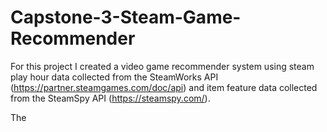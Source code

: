 # Capstone-3-Steam-Game-Recommender

For this project I created a video game recommender system using steam play hour data collected from the SteamWorks API (https://partner.steamgames.com/doc/api) and item feature data collected from the SteamSpy API (https://steamspy.com/).

The
